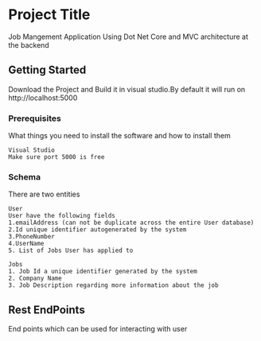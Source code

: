 # Project Title
Job Mangement Application Using Dot Net Core and MVC architecture at the backend
## Getting Started
Download the Project and Build it in visual studio.By default it will run on http://localhost:5000

### Prerequisites

What things you need to install the software and how to install them

```
Visual Studio
Make sure port 5000 is free
```

### Schema

There are two entities

```
User
User have the following fields
1.emailAddress (can not be duplicate across the entire User database)
2.Id unique identifier autogenerated by the system
3.PhoneNumber
4.UserName
5. List of Jobs User has applied to
```

```
Jobs
1. Job Id a unique identifier generated by the system
2. Company Name 
3. Job Description regarding more information about the job
```

## Rest EndPoints
End points which can be used for interacting with user
